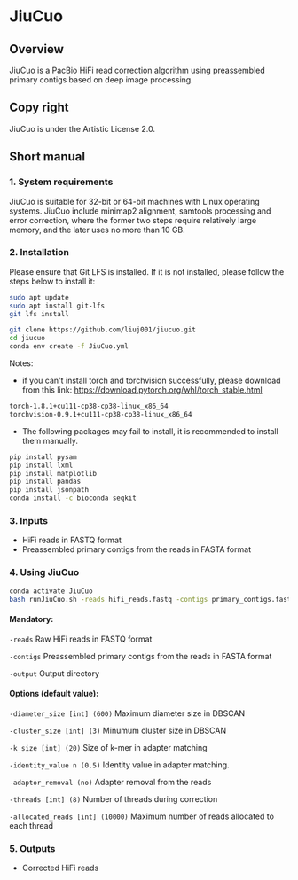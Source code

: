 # JiuCuo

## Overview

JiuCuo is a PacBio HiFi read correction algorithm using preassembled primary contigs based on deep image processing.

## Copy right

JiuCuo is under the Artistic License 2.0.

## Short manual

### 1. System requirements

JiuCuo is suitable for 32-bit or 64-bit machines with Linux operating systems. JiuCuo include minimap2 alignment, samtools processing and error correction, where the former two steps require relatively large memory, and the later uses no more than 10 GB.

### 2. Installation
Please ensure that Git LFS is installed. If it is not installed, please follow the steps below to install it:
```sh
sudo apt update
sudo apt install git-lfs
git lfs install
```
```sh
git clone https://github.com/liuj001/jiucuo.git
cd jiucuo
conda env create -f JiuCuo.yml
```
Notes:
- if you can't install torch and torchvision successfully, please download from this link: https://download.pytorch.org/whl/torch_stable.html
```sh
torch-1.8.1+cu111-cp38-cp38-linux_x86_64
torchvision-0.9.1+cu111-cp38-cp38-linux_x86_64
```
- The following packages may fail to install, it is recommended to install them manually.
```sh
pip install pysam
pip install lxml
pip install matplotlib
pip install pandas
pip install jsonpath
conda install -c bioconda seqkit
```
### 3. Inputs
- HiFi reads in FASTQ format
- Preassembled primary contigs from the reads in FASTA format

### 4. Using JiuCuo
```sh
conda activate JiuCuo
bash runJiuCuo.sh -reads hifi_reads.fastq -contigs primary_contigs.fasta -output directory [-options | -options]
```
#### Mandatory:
`-reads`
  Raw HiFi reads in FASTQ format

`-contigs`
  Preassembled primary contigs from the reads in FASTA format

`-output`
  Output directory

#### Options (default value):
`-diameter_size [int] (600)`
  Maximum diameter size in DBSCAN

`-cluster_size [int] (3)`
  Minumum cluster size in DBSCAN

`-k_size [int] (20)`
  Size of k-mer in adapter matching

`-identity_value n (0.5)`
  Identity value in adapter matching.

`-adaptor_removal (no)`
  Adapter removal from the reads

`-threads [int] (8)`
  Number of threads during correction

`-allocated_reads [int] (10000)`
  Maximum number of reads allocated to each thread


### 5. Outputs
- Corrected HiFi reads

